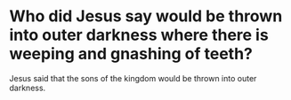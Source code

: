 # Who did Jesus say would be thrown into outer darkness where there is weeping and gnashing of teeth?

Jesus said that the sons of the kingdom would be thrown into outer darkness.
